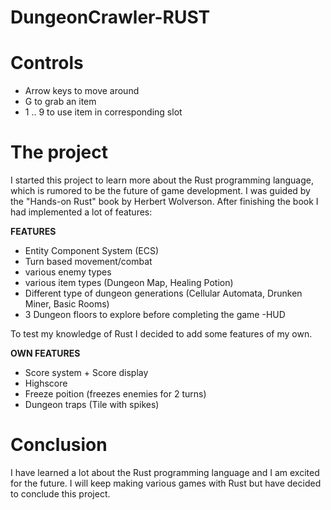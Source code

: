 # DungeonCrawler-RUST

# Controls
- Arrow keys to move around
- G to grab an item
- 1 .. 9 to use item in corresponding slot

# The project
I started this project to learn more about the Rust programming language, which is rumored to be the future of game development.
I was guided by the "Hands-on Rust" book by Herbert Wolverson.
After finishing the book I had implemented a lot of features:

**FEATURES**
- Entity Component System (ECS)
- Turn based movement/combat
- various enemy types
- various item types (Dungeon Map, Healing Potion)
- Different type of dungeon generations (Cellular Automata, Drunken Miner, Basic Rooms)
- 3 Dungeon floors to explore before completing the game
-HUD

To test my knowledge of Rust I decided to add some features of my own.

**OWN FEATURES**
- Score system + Score display
- Highscore
- Freeze poition (freezes enemies for 2 turns)
- Dungeon traps (Tile with spikes)

# Conclusion

I have learned a lot about the Rust programming language and I am excited for the future. I will keep making various games with Rust but have decided to conclude this project.
